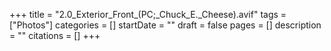 +++
title = "2.0_Exterior_Front_(PC;_Chuck_E._Cheese).avif"
tags = ["Photos"]
categories = []
startDate = ""
draft = false
pages = []
description = ""
citations = []
+++
